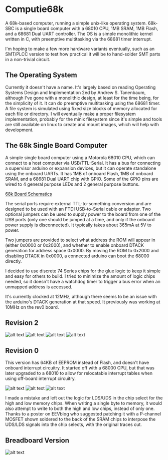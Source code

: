 
Computie68k
===========

A 68k-based computer, running a simple unix-like operating system.  68k-SBC is a single board computer with
a 68010 CPU, 1MB SRAM, 1MB Flash, and a 68681 Dual UART controller.  The OS is a simple monolithic kernel
written in C, with preemptive multitasking via the 68681 timer interrupt.

I'm hoping to make a few more hardware variants eventually, such as an SMT/PLCC version to test how practical
it will be to hand-solder SMT parts in a non-trivial circuit.


The Operating System
--------------------

Currently it doesn't have a name.  It's largely based on reading Operating Systems Design and Implementation 2ed by
Andrew S. Tanenbaum, although I've gone with a monolithic design, at least for the time being, for the simplicity of
it.  It can do preemptive multitasking using the 68681 timer.  A file system is simulated using fixed size blocks of
memory allocated for each file or directory.  I will eventually make a proper filesystem implementation, probably for
the minix filesystem since it's simple and tools are still available on linux to create and mount images, which will
help with development.


The 68k Single Board Computer
-----------------------------

A simple single board computer using a Motorola 68010 CPU, which can connect to a host computer via USB/TTL-Serial.
It has a bus for connecting a supervisor arduino or expansion devices, but it can operate standalone using the onboard
UARTs.  It has 1MB of onboard Flash, 1MB of onboard SRAM, and a 68681 Dual UART chip with GPIO.  Some of the GPIO
pins are wired to 4 general purpose LEDs and 2 general purpose buttons.

[68k Board Schematics](https://github.com/transistorfet/computie/raw/master/hardware/68k-SBC/68kBoard/68kBoard.pdf)


The serial ports require external TTL-to-something conversion and are designed to be used with an FTDI USB-to-Serial
cable or adapter.  Two optional jumpers can be used to supply power to the board from one of the USB ports (only one
should be jumped at a time, and only if the onboard power supply is disconnected).  It typically takes about 365mA at
5V to power.

Two jumpers are provided to select what address the ROM will appear in (either 0x0000 or 0x2000), and whether to enable
onboard DTACK generation for address space 0x0000.  By moving the ROM to 0x2000 and disabling DTACK in 0x0000, a
connected arduino can boot the 68000 directly.

I decided to use discrete 74 Series chips for the glue logic to keep it simple and easy for others to build.  I tried
to minimize the amount of logic chips needed, so it doesn't have a watchdog timer to trigger a bus error when an
unmapped address is accessed.

It's currently clocked at 12MHz, although there seems to be an issue with the arduino's DTACK generation at that speed.
It previously was working at 10MHz on the rev0 board.

Revision 2
----------

![alt text](https://github.com/transistorfet/computie/raw/master/images/68k-SBC-rev2/SBC.jpg "68k-SBC Rev. 2")
![alt text](https://github.com/transistorfet/computie/raw/master/images/68k-SBC-rev2/ArduinoShield.jpg "Supervisor Arduino Shield")
![alt text](https://github.com/transistorfet/computie/raw/master/images/68k-SBC-rev2/SBC-running.jpg "68k-SBC Running")
![alt text](https://github.com/transistorfet/computie/raw/master/images/68k-SBC-rev2/PCBs.jpg "68k-SBC PCBs")


Revision 0
----------

This version has 64KB of EEPROM instead of Flash, and doesn't have onboard interrupt circuitry.  It started off with a
68000 CPU, but that was later upgraded to a 68010 to allow for relocatable interrupt tables when using off-board
interrupt circuitry.

![alt text](https://github.com/transistorfet/computie/raw/master/images/68k-SBC-rev0/PCB-front.jpg "68k-SBC PCB Front")
![alt text](https://github.com/transistorfet/computie/raw/master/images/68k-SBC-rev0/SBC.jpg "68k-SBC")
![alt text](https://github.com/transistorfet/computie/raw/master/images/68k-SBC-rev0/PCB-patch.jpg "68k-SBC patch for design mistake")

I made a mistake and left out the logic for LDS/UDS in the chip select for the high and low memory chips.  When writing a
single byte to memory, it would also attempt to write to both the high and low chips, instead of only one.  Thanks to a poster
on EEVblog who suggested patching it with a P-channel MOSFET shown soldered to the back of the SRAM chips to interpose the UDS/LDS
signals into the chip selects, with the original traces cut.

Breadboard Version
------------------

![alt text](https://github.com/transistorfet/computie/raw/master/images/Breadboard-serial.jpg "68k-SBC Breadboard")

